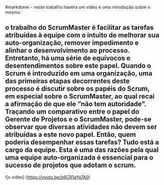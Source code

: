 #markdonw - neste trabalho havèra  um video e uma introdução sobre o mesmo.
##  o trabalho do ScrumMaster é facilitar as tarefas atribuídas à equipe com o intuito de melhorar sua auto-organização, remover impedimento e alinhar o desenvolvimento ao processo. Entretanto, há uma série de equívocos e desentendimentos sobre este papel. Quando o Scrum é introduzido em uma organização, uma das primeiras etapas decorrentes deste processo é discutir sobre os papéis do Scrum, em especial sobre o ScrumMaster, ao qual recai a afirmação de que ele “não tem autoridade”. Traçando um comparativo entre o papel do Gerente de Projetos e o ScrumMaster, pode-se observar que diversas atividades não devem ser atribuídas a este novo papel. Então, quem poderia desempenhar essas tarefas? Tudo está a cargo da equipe. Esta é uma das razões pela qual uma equipe auto-organizada é essencial para o sucesso de projetos que adotam o  scrum.


![o video] (https://youtu.be/b6CR1aYg7A0)


